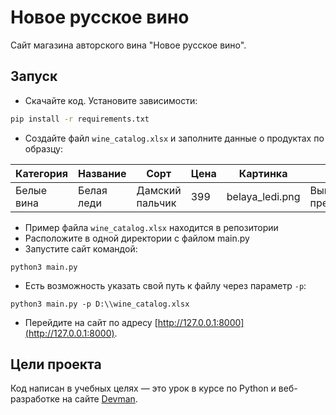 # Новое русское вино
Сайт магазина авторского вина "Новое русское вино".
## Запуск
- Скачайте код. Установите зависимости:
```sh
pip install -r requirements.txt
```
- Создайте файл `wine_catalog.xlsx` и заполните данные о продуктах по образцу:

| Категория | Название  | Сорт           | Цена | Картинка       | Акция               |
| ----------|-----------|----------------|------|----------------|---------------------|
| Белые вина| Белая леди| Дамский пальчик| 399  | belaya_ledi.png| Выгодное предложение|
- Пример файла `wine_catalog.xlsx` находится в репозитории 
- Расположите в одной директории с файлом main.py
- Запустите сайт командой:
 ```
 python3 main.py
 ```
 - Есть возможность указать свой путь к файлу через параметр `-p`:
 ```
 python3 main.py -p D:\\wine_catalog.xlsx
 ```
 - Перейдите на сайт по адресу [http://127.0.0.1:8000](http://127.0.0.1:8000).
## Цели проекта

Код написан в учебных целях — это урок в курсе по Python и веб-разработке на сайте [Devman](https://dvmn.org).
